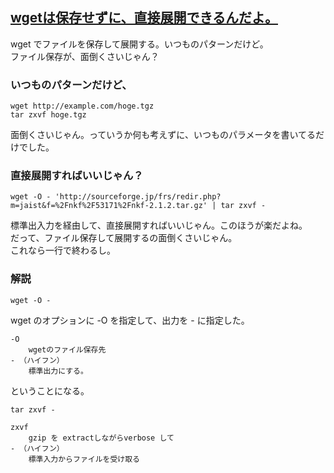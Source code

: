 ## [wgetは保存せずに、直接展開できるんだよ。](https://takuya-1st.hatenablog.jp/entry/20120205/1328464011)

wget でファイルを保存して展開する。いつものパターンだけど。<br>
ファイル保存が、面倒くさいじゃん？<br>

### いつものパターンだけど、
```
wget http://example.com/hoge.tgz
tar zxvf hoge.tgz
```

面倒くさいじゃん。っていうか何も考えずに、いつものパラメータを書いてるだけでした。<br>

### 直接展開すればいいじゃん？
```
wget -O - 'http://sourceforge.jp/frs/redir.php?m=jaist&f=%2Fnkf%2F53171%2Fnkf-2.1.2.tar.gz' | tar zxvf -
```
標準出入力を経由して、直接展開すればいいじゃん。このほうが楽だよね。<br>
だって、ファイル保存して展開するの面倒くさいじゃん。<br>
これなら一行で終わるし。<br>

### 解説
```
wget -O - 
```
wget のオプションに -O を指定して、出力を - に指定した。<br>

```
-O
    wgetのファイル保存先
- （ハイフン）
    標準出力にする。
```
ということになる。

```
tar zxvf -
```
```
zxvf
    gzip を extractしながらverbose して
- （ハイフン）
    標準入力からファイルを受け取る
```
